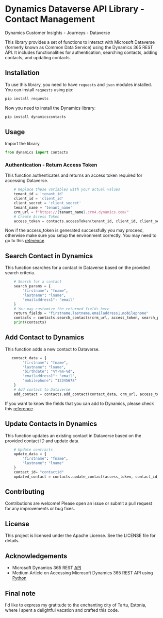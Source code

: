 # Dynamics Dataverse API Library - Contact Management
Dynamics Customer Insights - Journeys - Dataverse

This library provides a set of functions to interact with Microsoft Dataverse (formerly known as Common Data Service) using the Dynamics 365 REST API. It includes functionalities for authentication, searching contacts, adding contacts, and updating contacts.

## Installation

To use this library, you need to have `requests` and `json` modules installed. You can install `requests` using pip:
```sh
pip install requests
```
Now you need to install the Dynamics library:
```sh
pip install dynamicscontacts
```
## Usage
Import the library
```python
from dynamics import contacts
```
### Authentication - Return Access Token
This function authenticates and returns an access token required for accessing Dataverse.
```python
    # Replace these variables with your actual values
    tenant_id = 'tenant_id'
    client_id = 'client_id'
    client_secret = 'client_secret'
    tenant_name = 'tenant_name'
    crm_url = f"https://{tenant_name}.crm4.dynamics.com/"
    # Create Access Token
    access_token = contacts.accessToken(tenant_id, client_id, client_secret, crm_url)
```
Now if the access_token is generated successfully you may proceed, otherwise make sure you setup the environment correctly.
You may need to go to this [reference](https://medium.com/@muabusalah/how-to-access-microsoft-dynamics-365-rest-api-using-python-841198159140).

## Search Contact in Dynamics
This function searches for a contact in Dataverse based on the provided search criteria.
```python
    # Search for a contact
    search_params = {
        "firstname": "fname",
        "lastname": "lname",
        "emailaddress1": "email"
    }
    # You may customize the returned fields here
    return_fields = "firstname,lastname,emailaddress1,mobilephone"
    contacts = contacts.search_contacts(crm_url, access_token, search_params, return_fields)
    print(contacts)
```
## Add Contact to Dynamics
This function adds a new contact to Dataverse.
```python
   contact_data = {
        "firstname": "fname",
        "lastname": "lname",
        "birthdate": "%Y-%m-%d",
        "emailaddress1": "email",
        "mobilephone": "12345678"
    }
    # Add contact to Dataverse
    add_contact = contacts.add_contact(contact_data, crm_url, access_token)
```
If you want to know the fields that you can add to Dynamics, please check this [reference](https://learn.microsoft.com/es-es/power-apps/developer/data-platform/webapi/reference/contact?view=dataverse-latest&viewFallbackFrom=dynamics-ce-odata-9).
## Update Contacts in Dynamics
This function updates an existing contact in Dataverse based on the provided contact ID and update data.
```python
    # Update contracts
    update_data = {
        "firstname": "fname",
        "lastname": "lname"
    }
    contact_id= "contactid"
    updated_contact = contacts.update_contact(access_token, contact_id, update_data, crm_url)
```
## Contributing
Contributions are welcome! Please open an issue or submit a pull request for any improvements or bug fixes.

## License
This project is licensed under the Apache License. See the LICENSE file for details.

## Acknowledgements
* Microsoft Dynamics 365 REST [API](https://learn.microsoft.com/es-es/power-apps/developer/data-platform/webapi/reference/contact?view=dataverse-latest&viewFallbackFrom=dynamics-ce-odata-9)
* Medium Article on Accessing Microsoft Dynamics 365 REST API using [Python](https://medium.com/@muabusalah/how-to-access-microsoft-dynamics-365-rest-api-using-python-841198159140)

## Final note
I'd like to express my gratitude to the enchanting city of Tartu, Estonia, where I spent a delightful vacation and crafted this code. 